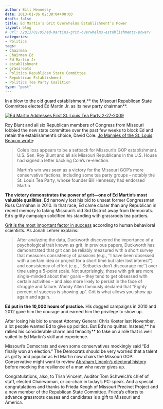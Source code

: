 ```yaml
---
author: Bill Hennessy
date: 2013-01-06 02:39:04+00:00
draft: false
title: Ed Martin’s Grit Overwhelms Establishment’s Power
layout: blog
# url: /2013/01/05/ed-martins-grit-overwhelms-establishments-power/
categories:
- Politics
tags:
- Chairman
- Chairman Ed
- Ed Martin Jr
- establishment
- grassroots
- Politics Republican State Committee
- Republican Establishment
- Politics Tea Party Coalition
type: "post"
---
```


In a blow to the old guard establishment,** the Missouri Republican State Committee elected Ed Martin Jr. as its new party chairman**. 

[![Ed Martin Addresses First St. Louis Tea Party 2-27-2009](https://ludicrite.files.wordpress.com/2013/01/edmartin2-27_thumb.jpg)
](https://ludicrite.files.wordpress.com/2013/01/edmartin2-27.jpg)

Roy Blunt and all six Republican members of Congress from Missouri lobbied the new state committee over the past few weeks to block Ed and retain the establishment’s choice, David Cole. [Jo Mannies of the St. Louis Beacon wrote](https://www.stlbeacon.org/#!/content/28741/martin_mogop_chairman_010513?coverpage=2479):

> Cole’s loss appears to be a setback for Missouri’s GOP establishment. U.S. Sen. Roy Blunt and all six Missouri Republicans in the U.S. House had signed a letter backing Cole’s re-election.  
> 
> Martin’s win was seen as a victory for the Missouri GOP’s more conservative factions, including some tea party groups – notably the St. Louis Tea Party, whose founder Bill Hennessy had endorsed Martin.
> 
> 

**The victory demonstrates the power of grit—one of Ed Martin’s most valuable qualities**. Ed narrowly lost his bid to unseat former Congressman Russ Carnahan in 2010. In that race, Ed came closer than any Republican in recent memory to taking Missouri’s old 3rd District away from Democrats. Ed’s gritty campaign solidified his standing with grassroots tea partiers. 

[Grit is the most important factor in success](https://www.wired.com/wiredscience/2011/03/what-is-success-true-grit/) according to human behavioral scientists. As Jonah Lehrer explains:

> After analyzing the data, Duckworth discovered the importance of a psychological trait known as grit. In previous papers, Duckworth has demonstrated that grit can be reliably measured with a short survey that measures consistency of passions (e.g., ‘‘I have been obsessed with a certain idea or project for a short time but later lost interest’’) and consistency of effort (e.g., ‘‘Setbacks don’t discourage me’’) over time using a 5-point scale. Not surprisingly, those with grit are more single-minded about their goals – they tend to get obsessed with certain activities – and also more likely to persist in the face of struggle and failure. Woody Allen famously declared that “Eighty percent of success is showing up”. Grit is what allows you show up again and again.
> 
> 

**Ed put in the 10,000 hours of practice.** His dogged campaigns in 2010 and 2012 gave him the courage and earned him the privilege to show up. 

After losing his bid to unseat Attorney General Chris Koster last November, a lot people wanted Ed to give up politics. But Ed’s no quitter. Instead,** he rallied his considerable charm and tenacity** to take on a role that is well suited to Ed Martin’s skill and experience. 

Missouri’s Democrats and even some conservatives mockingly said “Ed finally won an election.” The Democrats should be very worried that a talent as gritty and popular as Ed Martin now chairs the Missouri GOP. Conservative might want to review [Abraham Lincoln’s electoral history](https://www.wealthforteens.com/teen-personal-growth/abraham-lincoln-didnt-quit/) before mocking the resilience of a man who never gives up. 

Congratulations, also, to Trish Vincent, Auditor Tom Schweich’s chief of staff, elected Chairwoman, or co-chair in today’s PC-speak. And a special congratulations and thanks to Frieda Keogh of Missouri Precinct Project and a new member of the Republican State Committee. Frieda’s efforts to advance grassroots causes and candidates is a gift to Missouri and America. 
